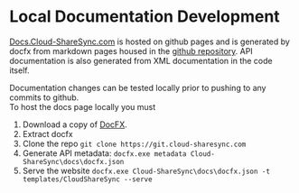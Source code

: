 # Local Documentation Development

[Docs.Cloud-ShareSync.com](https://docs.cloud-sharesync.com) is hosted on github pages and is generated by docfx from markdown pages housed in the [github repository](https://github.com/DarkgreyDevelopment/Cloud-ShareSync). API documentation is also generated from XML documentation in the code itself.  

Documentation changes can be tested locally prior to pushing to any commits to github.  
To host the docs page locally you must
1. Download a copy of [DocFX](https://github.com/dotnet/docfx/releases/latest/download/docfx.zip).
2. Extract docfx 
3. Clone the repo `git clone https://git.cloud-sharesync.com`
4. Generate API metadata: `docfx.exe metadata Cloud-ShareSync\docs\docfx.json`
5. Serve the website `docfx.exe Cloud-ShareSync\docs\docfx.json -t templates/CloudShareSync --serve`